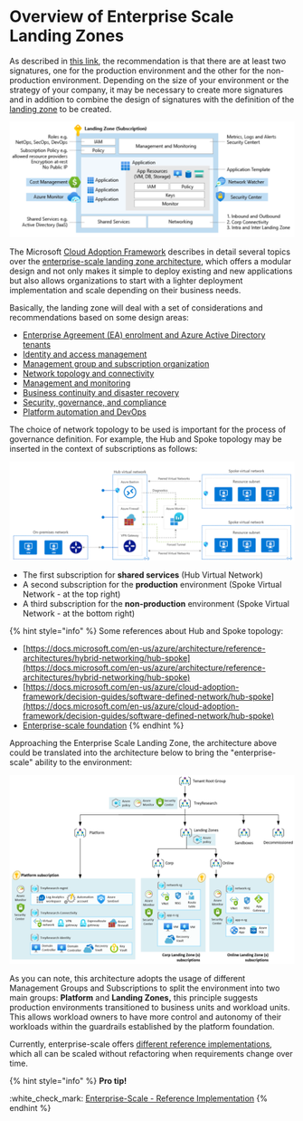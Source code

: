 # Overview of Enterprise Scale Landing Zones

As described in [this link](https://docs.microsoft.com/en-us/azure/cloud-adoption-framework/ready/azure-best-practices/initial-subscriptions), the recommendation is that there are at least two signatures, one for the production environment and the other for the non-production environment. Depending on the size of your environment or the strategy of your company, it may be necessary to create more signatures and in addition to combine the design of signatures with the definition of the [landing zone](https://docs.microsoft.com/en-us/azure/cloud-adoption-framework/ready/landing-zone/) to be created.

![](../../.gitbook/assets/landing-zone.png)

The Microsoft [Cloud Adoption Framework](http://aka.ms/caf) describes in detail several topics over the [enterprise-scale landing zone architecture](https://docs.microsoft.com/en-us/azure/cloud-adoption-framework/ready/enterprise-scale/), which offers a modular design and not only makes it simple to deploy existing and new applications but also allows organizations to start with a lighter deployment implementation and scale depending on their business needs.

Basically, the landing zone will deal with a set of considerations and recommendations based on some design areas:

* [Enterprise Agreement (EA) enrolment and Azure Active Directory tenants](https://docs.microsoft.com/azure/cloud-adoption-framework/ready/enterprise-scale/enterprise-enrollment-and-azure-ad-tenants/)
* [Identity and access management](https://docs.microsoft.com/azure/cloud-adoption-framework/ready/enterprise-scale/identity-and-access-management/)
* [Management group and subscription organization](https://docs.microsoft.com/azure/cloud-adoption-framework/ready/enterprise-scale/management-group-and-subscription-organization/)
* [Network topology and connectivity](https://docs.microsoft.com/azure/cloud-adoption-framework/ready/enterprise-scale/network-topology-and-connectivity/)
* [Management and monitoring](https://docs.microsoft.com/azure/cloud-adoption-framework/ready/enterprise-scale/management-and-monitoring/)
* [Business continuity and disaster recovery](https://docs.microsoft.com/azure/cloud-adoption-framework/ready/enterprise-scale/business-continuity-and-disaster-recovery/)
* [Security, governance, and compliance](https://docs.microsoft.com/azure/cloud-adoption-framework/ready/enterprise-scale/security-governance-and-compliance)
* [Platform automation and DevOps](https://docs.microsoft.com/en-us/azure/cloud-adoption-framework/ready/enterprise-scale/platform-automation-and-devops)

The choice of network topology to be used is important for the process of governance definition. For example, the Hub and Spoke topology may be inserted in the context of subscriptions as follows:

![](../../.gitbook/assets/hub-spoke.png)

* The first subscription for **shared services** (Hub Virtual Network)
* A second subscription for the **production** environment (Spoke Virtual Network - at the top right)
* A third subscription for the **non-production** environment (Spoke Virtual Network - at the bottom right)

{% hint style="info" %}
Some references about Hub and Spoke topology:

* [https://docs.microsoft.com/en-us/azure/architecture/reference-architectures/hybrid-networking/hub-spoke](https://docs.microsoft.com/en-us/azure/architecture/reference-architectures/hybrid-networking/hub-spoke)
* [https://docs.microsoft.com/en-us/azure/cloud-adoption-framework/decision-guides/software-defined-network/hub-spoke](https://docs.microsoft.com/en-us/azure/cloud-adoption-framework/decision-guides/software-defined-network/hub-spoke)
* [Enterprise-scale foundation](https://github.com/Azure/Enterprise-Scale/blob/main/docs/reference/wingtip/README.md)
{% endhint %}

Approaching the Enterprise Scale Landing Zone, the architecture above could be translated into the architecture below to bring the "enterprise-scale" ability to the environment:&#x20;

![](../../.gitbook/assets/es-lite.png)

As you can note, this architecture adopts the usage of different Management Groups and Subscriptions to split the environment into two main groups: **Platform** and **Landing Zones,** this principle suggests production environments transitioned to business units and workload units. This allows workload owners to have more control and autonomy of their workloads within the guardrails established by the platform foundation.

Currently, enterprise-scale offers [different reference implementations](https://docs.microsoft.com/en-us/azure/cloud-adoption-framework/ready/enterprise-scale/implementation), which all can be scaled without refactoring when requirements change over time.





{% hint style="info" %}
**Pro tip!**

:white\_check\_mark:️ [Enterprise-Scale - Reference Implementation](https://github.com/Azure/Enterprise-Scale)
{% endhint %}
